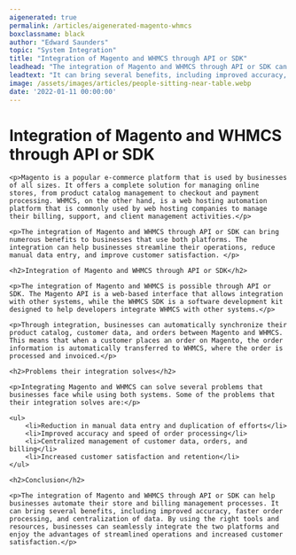 ```yaml
---
aigenerated: true
permalink: /articles/aigenerated-magento-whmcs
boxclassname: black
author: "Edward Saunders"
topic: "System Integration"
title: "Integration of Magento and WHMCS through API or SDK"
leadhead: "The integration of Magento and WHMCS through API or SDK can help businesses automate their store and billing management processes"
leadtext: "It can bring several benefits, including improved accuracy, faster order processing, and centralization of data. By using the right tools and resources, businesses can seamlessly integrate the two platforms and enjoy the advantages of streamlined operations and increased customer satisfaction."
image: /assets/images/articles/people-sitting-near-table.webp
date: '2022-01-11 00:00:00'
---
```

<div class="arttext">
	<h1>Integration of Magento and WHMCS through API or SDK</h1>

	<p>Magento is a popular e-commerce platform that is used by businesses of all sizes. It offers a complete solution for managing online stores, from product catalog management to checkout and payment processing. WHMCS, on the other hand, is a web hosting automation platform that is commonly used by web hosting companies to manage their billing, support, and client management activities.</p>

	<p>The integration of Magento and WHMCS through API or SDK can bring numerous benefits to businesses that use both platforms. The integration can help businesses streamline their operations, reduce manual data entry, and improve customer satisfaction. </p>

	<h2>Integration of Magento and WHMCS through API or SDK</h2>

	<p>The integration of Magento and WHMCS is possible through API or SDK. The Magento API is a web-based interface that allows integration with other systems, while the WHMCS SDK is a software development kit designed to help developers integrate WHMCS with other systems.</p>

	<p>Through integration, businesses can automatically synchronize their product catalog, customer data, and orders between Magento and WHMCS. This means that when a customer places an order on Magento, the order information is automatically transferred to WHMCS, where the order is processed and invoiced.</p>

	<h2>Problems their integration solves</h2>

	<p>Integrating Magento and WHMCS can solve several problems that businesses face while using both systems. Some of the problems that their integration solves are:</p>

	<ul>
		<li>Reduction in manual data entry and duplication of efforts</li>
		<li>Improved accuracy and speed of order processing</li>
		<li>Centralized management of customer data, orders, and billing</li>
		<li>Increased customer satisfaction and retention</li>
	</ul>

	<h2>Conclusion</h2>

	<p>The integration of Magento and WHMCS through API or SDK can help businesses automate their store and billing management processes. It can bring several benefits, including improved accuracy, faster order processing, and centralization of data. By using the right tools and resources, businesses can seamlessly integrate the two platforms and enjoy the advantages of streamlined operations and increased customer satisfaction.</p>

</div>